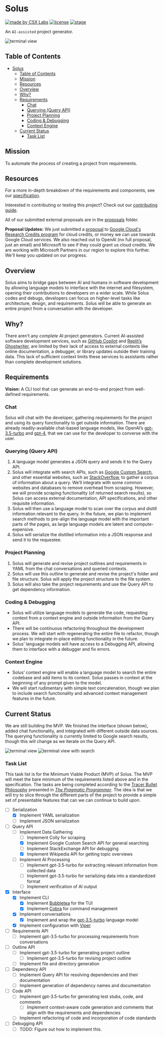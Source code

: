 # Solus
[![made by CSX Labs](https://csxlabs.org/badges/made_by_csx_labs.svg)](https://csxlabs.org)
[![license](https://img.shields.io/github/license/CSXL/solus?style=for-the-badge)](LICENSE)
[![stage](https://img.shields.io/badge/stage-developing%20MVP-yellowgreen?style=for-the-badge)](#current-status)

An `AI-assisted` project generator.

![terminal view](assets/readme_images/solus_header.png)

## Table of Contents
- [Solus](#solus)
  - [Table of Contents](#table-of-contents)
  - [Mission](#mission)
  - [Resources](#resources)
  - [Overview](#overview)
  - [Why?](#why)
  - [Requirements](#requirements)
    - [Chat](#chat)
    - [Querying (Query API)](#querying-query-api)
    - [Project Planning](#project-planning)
    - [Coding \& Debugging](#coding--debugging)
    - [Context Engine](#context-engine)
  - [Current Status](#current-status)
    - [Task List](#task-list)

## Mission
To automate the process of creating a project from requirements.

## Resources
For a more in-depth breakdown of the requirements and components, see our [specification](SPECIFICATION.md).

Interested in contributing or testing this project? Check out our [contributing guide](CONTRIBUTING.md).

All of our submitted external proposals are in the [proposals](proposals/) folder. 

**Proposal Updates:** We just submitted a [proposal](assets/proposals/google_cloud.pdf) to [Google Cloud's Research Credits program](https://edu.google.com/intl/ALL_us/programs/credits/research/)
for cloud credits, or money we can use towards Google Cloud services. We also reached out to OpenAI (no full proposal, just an email) and Microsoft to see if they could grant us cloud credits. We are working with Microsoft Partners in our region to explore this further. We'll keep you updated on our progress.

## Overview
Solus aims to bridge gaps between AI and humans in software development by allowing language models to interface with the internet and filesystem, opening their contributions to developers on a wider scale. While Solus codes and debugs, developers can focus on higher-level tasks like architecture, design, and requirements. Solus will be able to generate an entire project from a conversation with the developer.

## Why?
There aren’t any _complete_ AI project generators. Current AI-assisted software development services, such as [GitHub Copilot](https://github.com/features/copilot) and [Replit’s Ghostwriter](https://replit.com/site/ghostwriter), are limited by their lack of access to external contexts like online documentation, a debugger, or library updates outside their training data. This lack of sufficient context limits these services to assistants rather than complete development solutions.

## Requirements
**Vision:** A CLI tool that can generate an end-to-end project from well-defined 
requirements.

### Chat
Solus will chat with the developer, gathering requirements for the project and using its query functionality to get outside information. There are already readily-available chat-based language models, like OpenAI’s [gpt-3.5-turbo](https://openai.com/blog/introducing-chatgpt-and-whisper-apis) and [gpt-4](https://openai.com/research/gpt-4), that we can use for the developer to converse with the user.

### Querying (Query API)
1. A language model generates a JSON query and sends it to the Query API.
2. Solus will integrate with search APIs, such as [Google Custom Search](https://developers.google.com/custom-search/v1/introduction), and other essential websites, such as [StackOverflow](https://stackoverflow.com/), to gather a corpus of information about a query. We’ll integrate with some common websites and databases to remove overhead from scraping. However, we will provide scraping functionality (of returned search results), so Solus can access external documentation, API specifications, and other requisite information. 
3. Solus will then use a language model to scan over the corpus and distill information relevant to the query. In the future, we plan to implement search methods to pre-align the language model with the important parts of the pages, as large language models are latent and compute-expensive.
4. Solus will serialize the distilled information into a JSON response and send it to the requestee.

### Project Planning
1. Solus will generate and revise project outlines and requirements in YAML from the chat conversations and queried contexts.
2. Solus will use this outline to generate and revise the project's folder and file structure. Solus will apply the project structure to the file system.
3. Solus will also take the project requirements and use the Query API to get dependency information.

### Coding & Debugging
* Solus will utilize language models to generate the code, requesting context from a context engine and outside information from the Query API.
* There will be continuous refactoring throughout the development process. We will start with regenerating the entire file to refactor, though we plan to integrate in-place editing functionality in the future.
* Solus’ language models will have access to a Debugging API, allowing them to interface with a debugger and fix errors. 

### Context Engine
* Solus’ context engine will enable a language model to search the entire codebase and add items to its context. Solus passes in context at the beginning of any prompt given to the model.
* We will start rudimentary with simple text concatenation, though we plan to include search functionality and advanced context management features in the future.

## Current Status
We are still building the MVP. We finished the interface (shown below), added chat functionality, and integrated with different outside data sources. The querying functionality is currently limited to Google search results, though this will change as we iterate on the Query API.

![terminal view](assets/readme_images/solus_terminal_view_top.png)
![terminal view with search](assets/readme_images/solus_terminal_view_search.png)

### Task List
This task list is for the Minimum Viable Product (MVP) of Solus. The MVP will 
meet the bare minimum of the requirements listed above and in the specification.
The tasks are being completed according to the [Tracer Bullet Philosophy](https://wiki.c2.com/?TracerBullets)
presented in *[The Pragmatic Programmer](https://dl.acm.org/doi/10.5555/320326)*.
The idea is that we will try to slice through the different parts of the project
to provide a simple set of presentable features that can we can continue to 
build upon.

- [ ] Serialization
  - [x] Implement YAML serialization
  - [ ] Implement JSON serialization
- [ ] Query API
  - [ ] Implement Data Gathering
    - [ ] Implement Colly for scraping
    - [x] Implement Google Custom Search API for general searching
    - [ ] Implement StackExchange API for debugging
    - [x] Implement Wikipedia API for getting topic overviews
  - [ ] Implement AI Processing
    - [ ] Implement gpt-3.5-turbo for extracting relevant information from collected data
    - [ ] Implement gpt-3.5-turbo for serializing data into a standardized format
    - [ ] Implement verification of AI output
- [x] Interface
  - [x] Implement CLI
    - [x] Implement [Bubbletea](https://github.com/charmbracelet/bubbletea) for the TUI
    - [x] Implement [Cobra](https://github.com/spf13/cobra) for command management
  - [x] Implement conversations
    - [x] Implement and wrap the [gpt-3.5-turbo](https://openai.com/blog/introducing-chatgpt-and-whisper-apis) language model
  - [x] Implement configuration with [Viper](https://github.com/spf13/viper)
- [ ] Requirements API
  - [ ] Implement gpt-3.5-turbo for processing requirements from conversations
- [ ] Outline API
  - [ ] Implement gpt-3.5-turbo for generating project outline
    - [ ] Implement gpt-3.5-turbo for revising project outline
  - [ ] Implement file and directory generation
- [ ] Dependency API
  - [ ] Implement Query API for resolving dependencies and their documentation
  - [ ] Implement generation of dependency names and documentation
- [ ] Code API
  - [ ] Implement gpt-3.5-turbo for generating test stubs, code, and comments
    - [ ] Implement context-aware code generation and comments that align with the requirements and dependencies
  - [ ] Implement refactoring of code and incorporation of code standards
- [ ] Debugging API
  - [ ] TODO: Figure out how to implement this.
